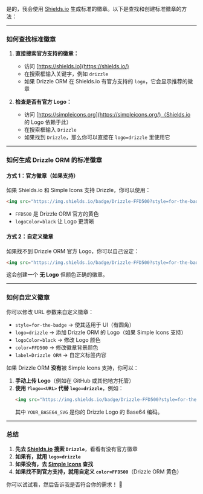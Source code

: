 是的，我会使用 [Shields.io](https://shields.io/) 生成标准的徽章。以下是查找和创建标准徽章的方法：

---

### **如何查找标准徽章**
1. **直接搜索官方支持的徽章：**  
   - 访问 [https://shields.io](https://shields.io/)
   - 在搜索框输入关键字，例如 `drizzle`
   - 如果 Drizzle ORM 在 Shields.io 有官方支持的 `logo`，它会显示推荐的徽章

2. **检查是否有官方 Logo：**  
   - 访问 [https://simpleicons.org](https://simpleicons.org/)（Shields.io 的 Logo 依赖于此）
   - 在搜索框输入 `Drizzle`  
   - 如果找到 `Drizzle`，那么你可以直接在 `logo=drizzle` 里使用它

---

### **如何生成 Drizzle ORM 的标准徽章**
#### **方式 1：官方徽章（如果支持）**
如果 Shields.io 和 Simple Icons 支持 Drizzle，你可以使用：
```html
<img src="https://img.shields.io/badge/Drizzle-FFD500?style=for-the-badge&logo=drizzle&logoColor=black" alt="Drizzle">
```
- `FFD500` 是 Drizzle ORM 官方的黄色
- `logoColor=black` 让 Logo 更清晰

#### **方式 2：自定义徽章**
如果找不到 Drizzle ORM 官方 Logo，你可以自己设定：
```html
<img src="https://img.shields.io/badge/Drizzle-FFD500?style=for-the-badge" alt="Drizzle">
```
这会创建一个 **无 Logo** 但颜色正确的徽章。

---

### **如何自定义徽章**
你可以修改 URL 参数来自定义徽章：
- `style=for-the-badge` → 使其适用于 UI（有圆角）
- `logo=drizzle` → 添加 Drizzle ORM 的 Logo（如果 Simple Icons 支持）
- `logoColor=black` → 修改 Logo 颜色
- `color=FFD500` → 修改徽章背景颜色
- `label=Drizzle ORM` → 自定义标签内容

如果 Drizzle ORM **没有**被 Simple Icons 支持，你可以：
1. **手动上传 Logo**（例如在 GitHub 或其他地方托管）
2. **使用 `?logo=<URL>` 代替 `logo=drizzle`**，例如：
   ```html
   <img src="https://img.shields.io/badge/Drizzle-FFD500?style=for-the-badge&logo=data:image/svg+xml;base64,YOUR_BASE64_SVG" alt="Drizzle">
   ```
   其中 `YOUR_BASE64_SVG` 是你的 Drizzle Logo 的 Base64 编码。

---

### **总结**
1. **先去 [Shields.io](https://shields.io/) 搜索 `Drizzle`**，看看有没有官方徽章
2. **如果有，就用 `logo=drizzle`**
3. **如果没有，去 [Simple Icons](https://simpleicons.org/) 查找**
4. **如果找不到官方支持，就用自定义 `color=FFD500`**（Drizzle ORM 黄色）

你可以试试看，然后告诉我是否符合你的需求！ 🚀